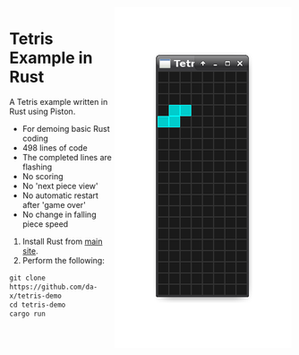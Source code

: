 <img src="doc/tetris.gif" align="right">

# Tetris Example in Rust

A Tetris example written in Rust using Piston.

* For demoing basic Rust coding
* 498 lines of code
* The completed lines are flashing
* No scoring
* No 'next piece view'
* No automatic restart after 'game over'
* No change in falling piece speed

1) Install Rust from [main site](https://www.rust-lang.org).
2) Perform the following:

```
git clone https://github.com/da-x/tetris-demo
cd tetris-demo
cargo run
```
